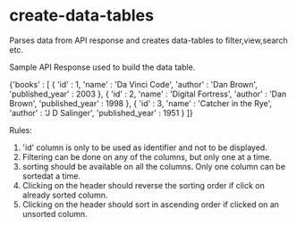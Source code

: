 # create-data-tables
Parses data from API response and creates data-tables to filter,view,search etc.

Sample API Response used to build the data table.

{'books' : [        {               'id' : 1,            'name' : 'Da Vinci Code',            'author' : 'Dan Brown',            'published_year' : 2003        },        {               'id' : 2,            'name' : 'Digital Fortress',            'author' : 'Dan Brown',            'published_year' : 1998        },        {            'id' : 3,            'name' : 'Catcher in the Rye',            'author' : 'J D Salinger',            'published_year' : 1951        }    ]}

Rules:
1. 'id' column is only to be used as identifier and not to be displayed.
2. Filtering can be done on any of the columns, but only one at a time.
3. sorting should be available on all the columns. Only one column can be sortedat a time.
4. Clicking on the header should reverse the sorting order if click on already sorted column.
5. Clicking on the header should sort in ascending order if clicked on an  unsorted column.
